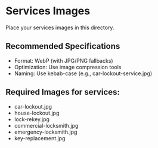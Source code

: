 # Services Images

Place your services images in this directory.

## Recommended Specifications

- Format: WebP (with JPG/PNG fallbacks)
- Optimization: Use image compression tools
- Naming: Use kebab-case (e.g., car-lockout-service.jpg)

## Required Images for services:


- car-lockout.jpg
- house-lockout.jpg
- lock-rekey.jpg
- commercial-locksmith.jpg
- emergency-locksmith.jpg
- key-replacement.jpg

